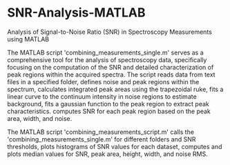 # SNR-Analysis-MATLAB
Analysis of Signal-to-Noise Ratio (SNR) in Spectroscopy Measurements using MATLAB

The MATLAB script 'combining_measurements_single.m' serves as a comprehensive tool for the analysis of spectroscopy data, specifically focusing on the computation of the SNR and detailed characterization of peak regions within the acquired spectra.
The script reads data from text files in a specified folder, defines noise and peak regions within the spectrum, calculates integrated peak areas using the trapezoidal ruke, fits a linear curve to the continuum intensity in noise regions to estimate background,
fits a gaussian function to the peak region to extract peak characteristics. computes SNR for each peak region based on the peak area, width, and noise.


The MATLAB script 'combining_measurements_script.m' calls the 'combining_measurements_single.m' for different folders and SNR thresholds, plots histograms of SNR values for each dataset, computes and plots median values for SNR, peak area, height, width, and noise RMS.
